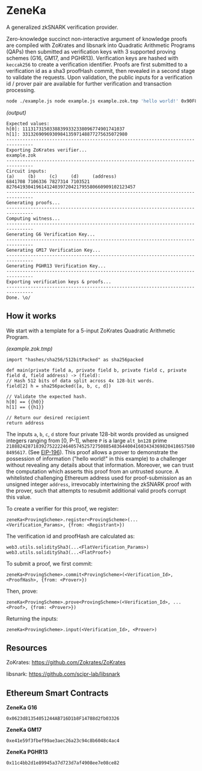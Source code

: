 # ZeneKa

A generalized zkSNARK verification provider.

Zero-knowledge succinct non-interactive argument of knowledge proofs are compiled with ZoKrates and libsnark into Quadratic Arithmetic Programs (QAPs) then submitted as verification keys with 3 supported proving schemes (G16, GM17, and PGHR13). Verification keys are hashed with `keccak256` to create a verification identifier. Proofs are first submitted to a verification id as a sha3 proofHash commit, then revealed in a second stage to validate the requests. Upon validation, the public inputs for a verification id / prover pair are available for further verification and transaction processing.

```bash
node ./example.js node example.js example.zok.tmp 'hello world!' 0x90F8bf6A479f320ead074411a4B0e7944Ea8c9C1
```

_(output)_

```
Expected values:
h[0]: 11131731503388399332338096774901741037
h[1]: 331326909693098413597148877275635072980
--------------------------------------------------------------------------------
Exporting ZoKrates verifier...
example.zok
--------------------------------------------------------------------------------
Circuit inputs:
(a)     (b)     (c)     (d)     (address)
6841708 7106336 7827314 7103521 827641930419614124039720421795580660909102123457
--------------------------------------------------------------------------------
Generating proofs...
--------------------------------------------------------------------------------
Computing witness...
--------------------------------------------------------------------------------
Generating G6 Verification Key...
--------------------------------------------------------------------------------
Generating GM17 Verification Key...
--------------------------------------------------------------------------------
Generating PGHR13 Verification Key...
--------------------------------------------------------------------------------
Exporting verification keys & proofs...
--------------------------------------------------------------------------------
Done. \o/
```

## How it works

We start with a template for a 5-input ZoKrates Quadratic Arithmetic Program.

_(example.zok.tmp)_

```
import "hashes/sha256/512bitPacked" as sha256packed

def main(private field a, private field b, private field c, private field d, field address) -> (field):
// Hash 512 bits of data split across 4x 128-bit words.
field[2] h = sha256packed([a, b, c, d])

// Validate the expected hash.
h[0] == {{h0}}
h[1] == {{h1}}

// Return our desired recipient
return address
```

The inputs `a`, `b`, `c`, `d` store four private 128-bit words provided as unsigned integers ranging from [0, P-1], where `P` is a large `alt_bn128` prime `21888242871839275222246405745257275088548364400416034343698204186575808495617`. (See [EIP-196](https://eips.ethereum.org/EIPS/eip-196)). This proof allows a prover to demonstrate the possession of information ("hello world!" in this example) to a challenger without revealing any details about that information. Moreover, we can trust the computation which asserts this proof from an untrusted source. A whitelisted challenging Ethereum address used for proof-submission as an unsigned integer `address`, irrevocably intertwining the zkSNARK proof with the prover, such that attempts to resubmit additional valid proofs corrupt this value.

To create a verifier for this proof, we register:

`zeneKa<ProvingScheme>.register<ProvingScheme>(...<Verification_Params>, {from: <Registrant>})`

The verification id and proofHash are calculated as:

```
web3.utils.soliditySha3(...<FlatVerification_Params>)
web3.utils.soliditySha3(...<FlatProof>)
```

To submit a proof, we first commit:

`zeneKa<ProvingScheme>.commit<ProvingScheme>(<Verification_Id>, <ProofHash>, {from: <Prover>})`

Then, prove:

`zeneKa<ProvingScheme>.prove<ProvingScheme>(<Verification_Id>, ...<Proof>, {from: <Prover>})`

Returning the inputs:

`zeneKa<ProvingScheme>.input(<Verification_Id>, <Prover>)`

## Resources

ZoKrates:
https://github.com/Zokrates/ZoKrates

libsnark:
https://github.com/scipr-lab/libsnark

## Ethereum Smart Contracts

**ZeneKa G16**

```
0x0623d81354051244AB716D1b8F14788d2fb03326
```

**ZeneKa GM17**

```
0xe41e59f3fbef99ae3aec26a23c94c8b6048c4ac4
```

**ZeneKa PGHR13**

```
0x11c4bb2d1e89945a37d723d7af4908ee7e08ce82
```
